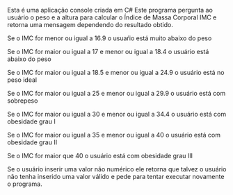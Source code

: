 Esta é uma aplicação console criada em C#
Este programa pergunta ao usuário o peso e a altura para calcular o Índice de Massa Corporal IMC e retorna uma mensagem dependendo do resultado obtido.

Se o IMC for menor ou igual a 16.9 o usuaŕio está muito abaixo do peso

Se o IMC for maior ou igual a 17 e menor ou igual a 18.4 o usuário está abaixo do peso

Se o IMC for maior ou igual a 18.5 e menor ou igual a 24.9 o usuário está no peso ideal

Se o IMC for maior ou igual a 25 e menor ou igual a 29.9 o usuário está com sobrepeso

Se o IMC for maior ou igual a 30 e menor ou igual a 34.4 o usuário está com obesidade grau I

Se o IMC for maior ou igual a 35 e menor ou igual a 40 o usuário está com obesidade grau II

Se o IMC for maior que 40 o usuário está com obesidade grau III

Se o usuário inserir uma valor não numérico ele retorna que talvez o usuário não tenha inserido uma valor válido e pede para tentar executar novamente o programa.
